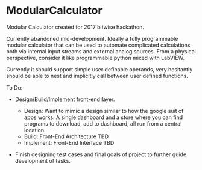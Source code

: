 # ModularCalculator

Modular Calculator created for 2017 bitwise hackathon. 

Currently abandoned mid-development. Ideally a fully programmable modular calculator that can be used to automate complicated calculations both via internal input streams and external analog sources.
From a physical perspective, consider it like programmable python mixed with LabVIEW.

Currently it should support simple user definable operands, very hesitantly should be able to nest and implicitly call between user defined functions. 

To Do:
- Design/Build/Implement front-end layer. 
    - Design: Want to mimic a design similar to how the google suit of apps works. A single dashboard and a store where you can find programs to download, add to dashboard, all run from a central location. 
    - Build: Front-End Architecture TBD
    - Implement: Front-End Interface TBD
    
- Finish designing test cases and final goals of project to further guide development of tasks.
